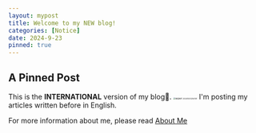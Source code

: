 ```yaml
---
layout: mypost
title: Welcome to my NEW blog! 
categories: [Notice]
date: 2024-9-23
pinned: true
---
```


## A Pinned Post
This is the __INTERNATIONAL__ version of my blog👏. <img src="https://s1.imagehub.cc/images/2024/12/03/d1ec8964dd2e3b018fd8bae7446af2a1.th.jpg" alt="微信图片 20241203204101" style="zoom:25%;" />
I'm posting my articles written before in English.

For more information about me, please read [About Me](https://f1yingct.github.io/pages/about.html/)







